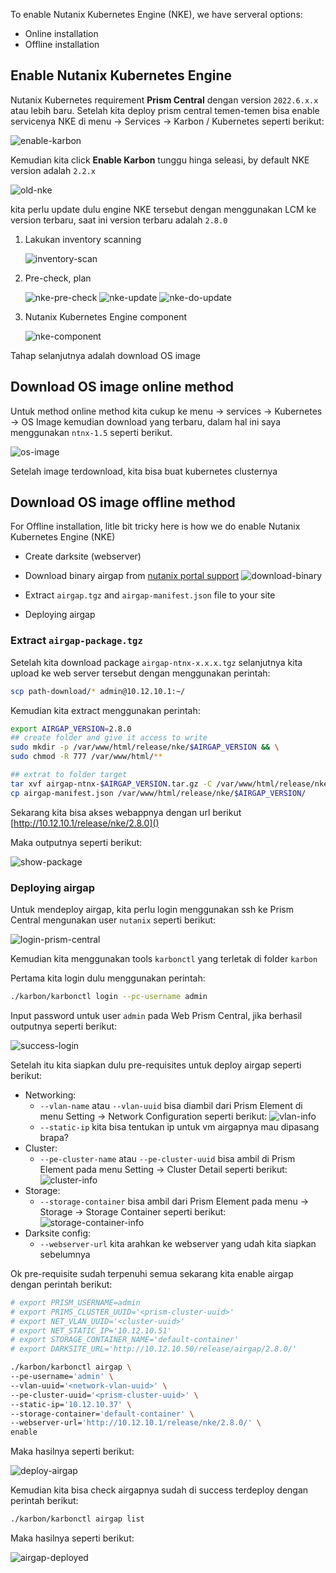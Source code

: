 To enable Nutanix Kubernetes Engine (NKE), we have serveral options:

- Online installation
- Offline installation

## Enable Nutanix Kubernetes Engine

Nutanix Kubernetes requirement **Prism Central** dengan version `2022.6.x.x` atau lebih baru. Setelah kita deploy prism central temen-temen bisa enable servicenya NKE di menu -> Services -> Karbon / Kubernetes seperti berikut:

![enable-karbon](imgs/07-karbon/01-enable-karbon.png)

Kemudian kita click **Enable Karbon** tunggu hinga seleasi, by default NKE version adalah `2.2.x` 

![old-nke](imgs/07-karbon/01b-old-karbon-version.png)

kita perlu update dulu engine NKE tersebut dengan menggunakan LCM ke version terbaru, saat ini version terbaru adalah `2.8.0`

1. Lakukan inventory scanning

    ![inventory-scan](imgs/07-karbon/01c-lcm-inventory.png)

2. Pre-check, plan

    ![nke-pre-check](imgs/07-karbon/01d-nke-update.png)
    ![nke-update](imgs/07-karbon/01e-nke-plan-update.png)
    ![nke-do-update](imgs/07-karbon/01f-nke-updated.png)

3. Nutanix Kubernetes Engine component

    ![nke-component](imgs/07-karbon/01g-list-component-updated.png)

Tahap selanjutnya adalah download OS image

## Download OS image online method

Untuk method online method kita cukup ke menu -> services -> Kubernetes -> OS Image kemudian download yang terbaru, dalam hal ini saya menggunakan `ntnx-1.5` seperti berikut.

![os-image](imgs/07-karbon/02-os-image-download.png)

Setelah image terdownload, kita bisa buat kubernetes clusternya

## Download OS image offline method

For Offline installation, litle bit tricky here is how we do enable Nutanix Kubernetes Engine (NKE)

- Create darksite (webserver)
- Download binary airgap from [nutanix portal support](https://portal.nutanix.com/page/downloads?product=karbon)
    ![download-binary](imgs/07-karbon/02b-nke-binary.png)

- Extract `airgap.tgz` and `airgap-manifest.json` file to your site
- Deploying airgap

### Extract `airgap-package.tgz`

Setelah kita download package `airgap-ntnx-x.x.x.tgz` selanjutnya kita upload ke web server tersebut dengan menggunakan perintah:

```bash
scp path-download/* admin@10.12.10.1:~/
```

Kemudian kita extract menggunakan perintah:

```bash
export AIRGAP_VERSION=2.8.0
## create folder and give it access to write
sudo mkdir -p /var/www/html/release/nke/$AIRGAP_VERSION && \
sudo chmod -R 777 /var/www/html/**

## extrat to folder target
tar xvf airgap-ntnx-$AIRGAP_VERSION.tar.gz -C /var/www/html/release/nke/$AIRGAP_VERSION/
cp airgap-manifest.json /var/www/html/release/nke/$AIRGAP_VERSION/
```

Sekarang kita bisa akses webappnya dengan url berikut 
[http://10.12.10.1/release/nke/2.8.0]()

Maka outputnya seperti berikut:

![show-package](imgs/07-karbon/03a-packages.png)

### Deploying airgap

Untuk mendeploy airgap, kita perlu login menggunakan ssh ke Prism Central mengunakan user `nutanix` seperti berikut:

![login-prism-central](imgs/07-karbon/04-login-prism-central.png)

Kemudian kita menggunakan tools `karbonctl` yang terletak di folder `karbon`

Pertama kita login dulu menggunakan perintah:

```bash
./karbon/karbonctl login --pc-username admin
```

Input password untuk user `admin` pada Web Prism Central, jika berhasil outputnya seperti berikut:

![success-login](imgs/07-karbon/04a-karbonctl-login.png)

Setelah itu kita siapkan dulu pre-requisites untuk deploy airgap seperti berikut:

- Networking: 
    - `--vlan-name` atau `--vlan-uuid` bisa diambil dari Prism Element di menu Setting -> Network Configuration seperti berikut:
        ![vlan-info](imgs/07-karbon/04b-info-vlan.png)
    - `--static-ip` kita bisa tentukan ip untuk vm airgapnya mau dipasang brapa?
- Cluster:
    - `--pe-cluster-name` atau `--pe-cluster-uuid` bisa ambil di Prism Element pada menu Setting -> Cluster Detail seperti berikut:
        ![cluster-info](imgs/07-karbon/04c-info-cluster.png)
- Storage:
    - `--storage-container` bisa ambil dari Prism Element pada menu -> Storage -> Storage Container seperti berikut:
        ![storage-container-info](imgs/07-karbon/04d-info-storage-container.png)
- Darksite config:
    - `--webserver-url` kita arahkan ke webserver yang udah kita siapkan sebelumnya

Ok pre-requisite sudah terpenuhi semua sekarang kita enable airgap dengan perintah berikut:

```bash
# export PRISM_USERNAME=admin
# export PRIMS_CLUSTER_UUID='<prism-cluster-uuid>'
# export NET_VLAN_UUID='<cluster-uuid>'
# export NET_STATIC_IP='10.12.10.51'
# export STORAGE_CONTAINER_NAME='default-container'
# export DARKSITE_URL='http://10.12.10.50/release/airgap/2.8.0/'

./karbon/karbonctl airgap \
--pe-username='admin' \
--vlan-uuid='<network-vlan-uuid>' \
--pe-cluster-uuid='<prism-cluster-uuid>' \
--static-ip='10.12.10.37' \
--storage-container='default-container' \
--webserver-url='http://10.12.10.1/release/nke/2.8.0/' \
enable
```

Maka hasilnya seperti berikut:

![deploy-airgap](imgs/07-karbon/04e-deploy-airgap.png)

Kemudian kita bisa check airgapnya sudah di success terdeploy dengan perintah berikut:

```bash
./karbon/karbonctl airgap list
```

Maka hasilnya seperti berikut:

![airgap-deployed](imgs/07-karbon/04f-airgap-deployed.png)